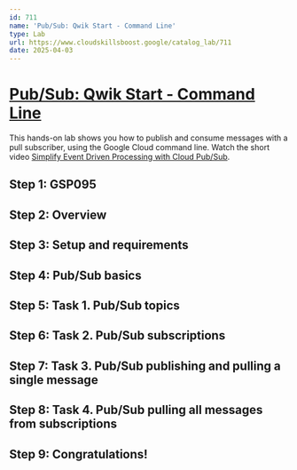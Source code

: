```yaml
---
id: 711
name: 'Pub/Sub: Qwik Start - Command Line'
type: Lab
url: https://www.cloudskillsboost.google/catalog_lab/711
date: 2025-04-03
---
```


# [Pub/Sub: Qwik Start - Command Line](https://www.cloudskillsboost.google/catalog_lab/711)

This hands-on lab shows you how to publish and consume messages with a pull subscriber, using the Google Cloud command line. Watch the short video <A HREF="https://youtu.be/oKU2wbTXMTY">Simplify Event Driven Processing with Cloud Pub/Sub</A>.

## Step 1: GSP095

## Step 2: Overview

## Step 3: Setup and requirements

## Step 4: Pub/Sub basics

## Step 5: Task 1. Pub/Sub topics

## Step 6: Task 2. Pub/Sub subscriptions

## Step 7: Task 3. Pub/Sub publishing and pulling a single message

## Step 8: Task 4. Pub/Sub pulling all messages from subscriptions

## Step 9: Congratulations!
